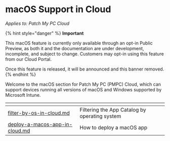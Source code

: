 # macOS Support in Cloud

_Applies to: Patch My PC Cloud_

{% hint style="danger" %}
**Important**

This macOS feature is currently only available through an opt-in Public Preview, as both it and the documentation are under development, incomplete, and subject to change. Customers may opt-in using this feature from our Cloud Portal.

Once this feature is released, it will be announced and this banner removed.
{% endhint %}

Welcome to the macOS section for Patch My PC (PMPC) Cloud, which can support devices running all versions of macOS and Windows supported by Microsoft Intune.

<table data-view="cards"><thead><tr><th data-type="content-ref"></th><th></th></tr></thead><tbody><tr><td><a href="filter-by-os-in-cloud.md">filter-by-os-in-cloud.md</a></td><td>Filtering the App Catalog by operating system</td></tr><tr><td><a href="deploy-a-macos-app-in-cloud.md">deploy-a-macos-app-in-cloud.md</a></td><td>How to deploy a macOS app</td></tr></tbody></table>
